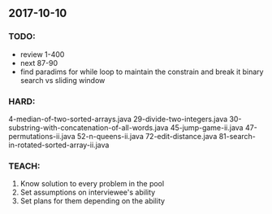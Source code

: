 ## 2017-10-10

### TODO:
- review 1-400
- next 87-90
- find paradims for while loop to maintain the constrain and break it
  binary search vs sliding window

### HARD:
4-median-of-two-sorted-arrays.java
29-divide-two-integers.java
30-substring-with-concatenation-of-all-words.java
45-jump-game-ii.java
47-permutations-ii.java
52-n-queens-ii.java
72-edit-distance.java
81-search-in-rotated-sorted-array-ii.java

### TEACH:
1. Know solution to every problem in the pool
2. Set assumptions on interviewee's ability
3. Set plans for them depending on the ability
